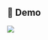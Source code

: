 ## 📸 Demo
<div>
<img src="https://github.com/e-khalifa/Portifolio-Website/blob/main/assets/images/demo.gif">
<div>
